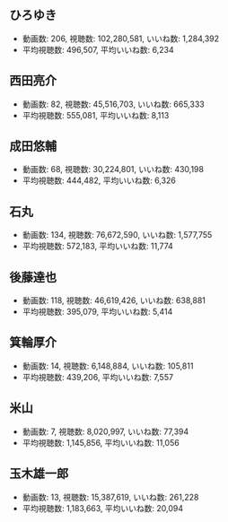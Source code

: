 ## ひろゆき

-   動画数: 206, 視聴数: 102,280,581, いいね数: 1,284,392
-   平均視聴数: 496,507, 平均いいね数: 6,234

## 西田亮介

-   動画数: 82, 視聴数: 45,516,703, いいね数: 665,333
-   平均視聴数: 555,081, 平均いいね数: 8,113

## 成田悠輔

-   動画数: 68, 視聴数: 30,224,801, いいね数: 430,198
-   平均視聴数: 444,482, 平均いいね数: 6,326

## 石丸

-   動画数: 134, 視聴数: 76,672,590, いいね数: 1,577,755
-   平均視聴数: 572,183, 平均いいね数: 11,774

## 後藤達也

-   動画数: 118, 視聴数: 46,619,426, いいね数: 638,881
-   平均視聴数: 395,079, 平均いいね数: 5,414

## 箕輪厚介

-   動画数: 14, 視聴数: 6,148,884, いいね数: 105,811
-   平均視聴数: 439,206, 平均いいね数: 7,557

## 米山

-   動画数: 7, 視聴数: 8,020,997, いいね数: 77,394
-   平均視聴数: 1,145,856, 平均いいね数: 11,056

## 玉木雄一郎

-   動画数: 13, 視聴数: 15,387,619, いいね数: 261,228
-   平均視聴数: 1,183,663, 平均いいね数: 20,094
